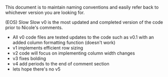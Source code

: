 This document is to maintain naming conventions and easily refer back to whichever version you are looking for.

(EOS) Slow Slow v0 is the most updated and completed version of the code prior to Nicole's comments.
  - All v0 code files are tested updates to the code such as v0.1 with an added column formatting function (doesn't work)
  - v1 implements efficient row sizing
  - v2 code will focus on implementing column width changes
  - v3 fixes bolding
  - v4 add periods to the end of comment section
  - lets hope there's no v5
